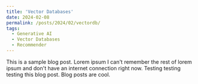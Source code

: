 ```yaml
---
title: 'Vector Databases'
date: 2024-02-08
permalink: /posts/2024/02/vectordb/
tags:
  - Generative AI
  - Vector Databases
  - Recommender
---
```


This is a sample blog post. Lorem ipsum I can't remember the rest of lorem ipsum and don't have an internet connection right now. Testing testing testing this blog post. Blog posts are cool.

<!-- Headings are cool
======
-->

<!-- You can have many headings
======
-->

<!-- Aren't headings cool?
------ -->
